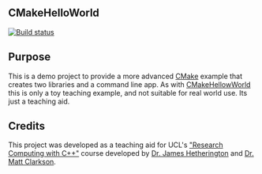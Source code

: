 CMakeHelloWorld
------------------

[![Build status](https://ci.appveyor.com/api/projects/status/qmlividqhxnukl9s/branch/main?svg=true)](https://ci.appveyor.com/project/tomdodd4598/ucl-phas0100-cmakelibraryandapp)

Purpose
-------

This is a demo project to provide a more advanced [CMake](https://cmake.org/) example
that creates two libraries and a command line app. As with [CMakeHellowWorld](https://github.com/MattClarkson/CMakeHelloWorld)
this is only a toy teaching example, and not suitable for real world use. Its just a teaching aid.

Credits
-------

This project was developed as a teaching aid for UCL's ["Research Computing with C++"](http://rits.github-pages.ucl.ac.uk/research-computing-with-cpp/)
course developed by [Dr. James Hetherington](http://www.ucl.ac.uk/research-it-services/people/james)
and [Dr. Matt Clarkson](https://iris.ucl.ac.uk/iris/browse/profile?upi=MJCLA42).
